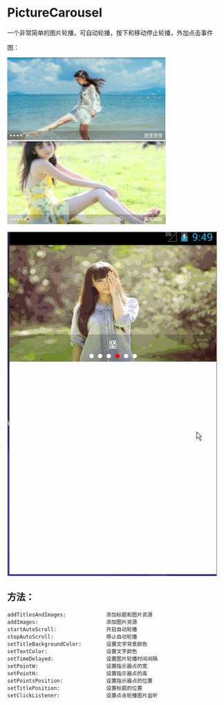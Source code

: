 # PictureCarousel
一个非常简单的图片轮播，可自动轮播，按下和移动停止轮播，外加点击事件

图：

![](gif/1.png)
![](gif/2.png)

![](gif/pics.gif)

## 方法：

    addTitlesAndImages:             添加标题和图片资源
    addImages:                      添加图片资源
    startAutoScroll:                开启自动轮播
    stopAutoScroll:                 停止自动轮播
    setTitleBackgroundColor:        设置文字背景颜色
    setTextColor:                   设置文字颜色
    setTimeDelayed:                 设置图片轮播时间间隔
    setPointW:                      设置指示器点的宽
    setPointH:                      设置指示器点的高
    setPointsPosition:              设置指示器点的位置
    setTitlePosition:               设置标题的位置
    setClickListener:               设置点击轮播图片监听